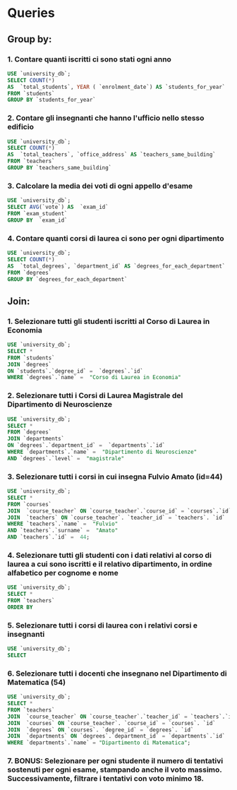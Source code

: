 # Queries
## Group by:
### 1. Contare quanti iscritti ci sono stati ogni anno
``` sql
USE `university_db`;
SELECT COUNT(*)
AS  `total_students`, YEAR ( `enrolment_date`) AS `students_for_year`
FROM `students` 
GROUP BY `students_for_year`
```
### 2. Contare gli insegnanti che hanno l'ufficio nello stesso edificio 
``` sql
USE `university_db`;
SELECT COUNT(*)
AS  `total_teachers`, `office_address` AS `teachers_same_building`
FROM `teachers`
GROUP BY `teachers_same_building`

``` 

### 3. Calcolare la media dei voti di ogni appello d'esame 

``` sql
USE `university_db`;
SELECT AVG(`vote`) AS  `exam_id` 
FROM `exam_student`
GROUP BY  `exam_id` 
``` 
### 4. Contare quanti corsi di laurea ci sono per ogni dipartimento
``` sql
USE `university_db`;
SELECT COUNT(*)
AS  `total_degrees`, `department_id` AS `degrees_for_each_department`
FROM `degrees`
GROUP BY `degrees_for_each_department`

``` 

## Join:
### 1. Selezionare tutti gli studenti iscritti al Corso di Laurea in Economia
``` sql
USE `university_db`;
SELECT *
FROM `students`
JOIN `degrees`
ON `students`.`degree_id` =  `degrees`.`id`
WHERE `degrees`.`name` =  "Corso di Laurea in Economia"

``` 
### 2. Selezionare tutti i Corsi di Laurea Magistrale del Dipartimento di Neuroscienze
 ``` sql
USE `university_db`;
SELECT *
FROM `degrees`
JOIN `departments`
ON `degrees`.`department_id` =  `departments`.`id`
WHERE `departments`.`name` =  "Dipartimento di Neuroscienze"
AND `degrees`.`level` =  "magistrale" 
``` 
### 3. Selezionare tutti i corsi in cui insegna Fulvio Amato (id=44)
 ``` sql
USE `university_db`;
SELECT *
FROM `courses`
JOIN  `course_teacher` ON `course_teacher`.`course_id` = `courses`.`id`
JOIN  `teachers` ON `course_teacher`. `teacher_id` = `teachers`. `id`
WHERE `teachers`.`name` =  "Fulvio" 
AND `teachers`.`surname` =  "Amato" 
AND `teachers`.`id` =  44;

``` 
### 4. Selezionare tutti gli studenti con i dati relativi al corso di laurea a cui sono iscritti e il relativo dipartimento, in ordine alfabetico per cognome e nome 
 ``` sql
USE `university_db`;
SELECT *
FROM `teachers`
ORDER BY 
``` 
### 5. Selezionare tutti i corsi di laurea con i relativi corsi e insegnanti
``` sql
USE `university_db`;
SELECT 
``` 
### 6. Selezionare tutti i docenti che insegnano nel Dipartimento di Matematica (54)
 ``` sql
USE `university_db`;
SELECT *
FROM `teachers`
JOIN  `course_teacher` ON `course_teacher`.`teacher_id` = `teachers`.`id`
JOIN  `courses` ON `course_teacher`. `course_id` = `courses`. `id`
JOIN  `degrees` ON `courses`. `degree_id` = `degrees`. `id`
JOIN  `departments` ON `degrees`.`department_id` = `departments`.`id`
WHERE `departments`.`name` = "Dipartimento di Matematica";
``` 

### 7. BONUS: Selezionare per ogni studente il numero di tentativi sostenuti per ogni esame, stampando anche il voto massimo. Successivamente, filtrare i tentativi con voto minimo 18.

